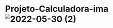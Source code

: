 # Projeto-Calculadora-ima![2022-05-30 (2)](https://user-images.githubusercontent.com/68278937/170992377-0d294ef1-2a69-4694-91b6-8ba8a96293fa.png)
